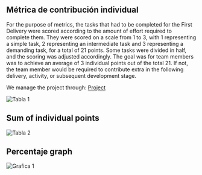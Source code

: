## Métrica de contribución individual

For the purpose of metrics, the tasks that had to be completed for the First Delivery were scored according to the amount of effort required to complete them. They were scored on a scale from 1 to 3, with 1 representing a simple task, 2 representing an intermediate task and 3 representing a demanding task, for a total of 21 points. Some tasks were divided in half, and the scoring was adjusted accordingly. The goal was for team members was to achieve an average of 3 individual points out of the total 21. If not, the team member would be required to contribute extra in the following delivery, activity, or subsequent development stage.



We manage the project through:  [Project](https://github.com/users/EduardoMatos05/projects/2)



![Tabla 1](https://alumnosuady-my.sharepoint.com/:i:/g/personal/a20200593_alumnos_uady_mx/EYclo3FWeAxLv4gYnGS4xZcB2xkUz6rJ5rCXJeRNBD8bvw?e=nigeye)

## Sum of individual points


![Tabla 2](https://alumnosuady-my.sharepoint.com/:i:/g/personal/a20200593_alumnos_uady_mx/ERsvqMlGenZAkFh_Emx6HSABl6X22nkG3UsCyjLU6vHfiQ?e=3eJO9H)

## Percentaje graph


![Grafica 1](https://alumnosuady-my.sharepoint.com/:i:/g/personal/a20200593_alumnos_uady_mx/EU13Jn_uIQVEoTHmRixycRQBRKgX9w3G2cLG4-QwYOaLkA?e=R2AHX7)


